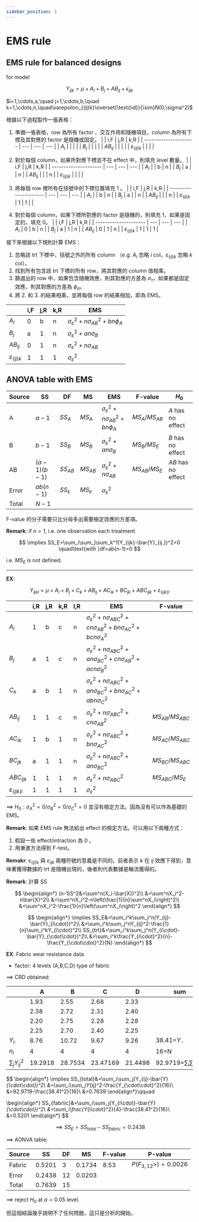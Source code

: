 ```yaml
---
sidebar_position: 3
---
```


# EMS rule

## EMS rule for balanced designs

for model

$$
Y_{ijk} = \mu + A_i + B_j + AB_{ij} + \epsilon_{{ij}k}
$$

$i=1,\cdots,a,\quad j=1,\cdots,b,\quad k=1,\cdots,n,\quad\varepsilon_{(ij)k}\overset{\text{iid}}{\sim}N(0,\sigma^2)$

根據以下過程製作一張表格：
1. 準備一張表格，row 為所有 factor 、交互作用和隨機項目，column 為所有下標及其對應的 factor 是隨機或固定。
   |                       | i,F | j,R | k,R |
   | --------------------- | --- | --- | --- |
   | $A_i$                 |     |     |     |
   | $B_j$                 |     |     |     |
   | $AB_{ij}$             |     |     |     |
   | $\varepsilon_{(ij)k}$ |     |     |     |


2. 對於每個 column，如果所對應下標並不在 effect 中，則填充 level 數量。
   |                       | i,F | j,R | k,R |
   | --------------------- | --- | --- | --- |
   | $A_i$                 |     | b   | n   |
   | $B_j$                 | a   |     | n   |
   | $AB_{ij}$             |     |     | n   |
   | $\varepsilon_{(ij)k}$ |     |     |     |


3. 將每個 row 裡所有在括號中的下標位置填充 1 。
   |                       | i,F | j,R | k,R |
   | --------------------- | --- | --- | --- |
   | $A_i$                 |     | b   | n   |
   | $B_j$                 | a   |     | n   |
   | $AB_{ij}$             |     |     | n   |
   | $\varepsilon_{(ij)k}$ | 1   | 1   |     |

4. 對於每個 column，如果下標所對應的 factor 是隨機的，則填充 1，如果是固定的，填充 0。
   |                       | i,F | j,R | k,R |
   | --------------------- | --- | --- | --- |
   | $A_i$                 | 0   | b   | n   |
   | $B_j$                 | a   | 1   | n   |
   | $AB_{ij}$             | 0   | 1   | n   |
   | $\varepsilon_{(ij)k}$ | 1   | 1   | 1   |

接下來根據以下規則計算 EMS：
1. 忽略該 trt 下標中，括號之外的所有 column （e.g. $A_i$ 忽略 $i$ col，$\varepsilon_{(ij)k}$ 忽略 $k$ col）。
2. 找到所有包含該 trt 下標的所有 row，將其對應的 column 值相乘。
3. 篩選出的 row 中，如果包含隨機效應，則其對應的方差為 $\sigma_\tau$，如果都是固定效應，則其對應的方差為 $\phi_\sigma$。
4. 將 2. 和 3. 的結果相乘，並將每個 row 的結果相加，即為 EMS。

|                       | i,F | j,R | k,R | EMS                                            |
| --------------------- | --- | --- | --- | ---------------------------------------------- |
| $A_i$                 | 0   | b   | n   | $\sigma_\varepsilon^2+n\sigma^2_{AB}+bn\phi_A$ |
| $B_j$                 | a   | 1   | n   | $\sigma_\varepsilon^2+an\sigma_B$              |
| $AB_{ij}$             | 0   | 1   | n   | $\sigma_\varepsilon^2+n\sigma_{AB}$            |
| $\varepsilon_{(ij)k}$ | 1   | 1   | 1   | $\sigma_\varepsilon^2$                         |

## ANOVA table with EMS

| Source | SS           | DF                 | MS                 | EMS                                            | F-value        | $H_0$              |
| ------ | ------------ | ------------------ | ------------------ | ---------------------------------------------- | -------------- | ------------------ |
| A      | $a-1$        | $SS_A$             | $MS_A$             | $\sigma_\varepsilon^2+n\sigma^2_{AB}+bn\phi_A$ | $MS_A/MS_{AB}$ | $A$ has no effect  |
| B      | $b-1$        | $SS_B$             | $MS_B$             | $\sigma_\varepsilon^2+an\sigma_B$              | $MS_B/MS_E$    | $B$ has no effect  |
| AB     | $(a-1)(b-1)$ | $SS_{AB}$          | $MS_{AB}$          | $\sigma_\varepsilon^2+n\sigma_{AB}$            | $MS_{AB}/MS_E$ | $AB$ has no effect |
| Error  | $ab(n-1)$    | $SS_{\varepsilon}$ | $MS_{\varepsilon}$ | $\sigma_\varepsilon^2$                         |                |                    |
| Total  | $N-1$        |                    |                    |                                                |                |                    |

F-value 的分子需要只比分母多出需要檢定效應的方差項。

**Remark**: if $n=1$, i.e. one observation each treatment

$$
\implies SS_E=\sum_i\sum_j\sum_k^1(Y_{ijk}-\bar{Y}_{ij.})^2=0 \quad\text{with }df=ab(n-1)=0
$$

i.e. $MS_E$ is not defined.

---

**EX**: 

$$
Y_{ijkl} = \mu + A_i + B_j + C_k + AB_{ij} + AC_{ik} + BC_{jk} + ABC_{ijk} + \varepsilon_{(ijk)l}
$$

|                        | i,R | j,R | k,R | l,R | EMS                                                                                  | F-value            |
| ---------------------- | --- | --- | --- | --- | ------------------------------------------------------------------------------------ | ------------------ |
| $A_i$                  | 1   | b   | c   | n   | $\sigma_\varepsilon^2+n\sigma^2_{ABC}+cn\sigma^2_{AB}+bn\sigma^2_{AC}+bcn\sigma^2_A$ |                    |
| $B_j$                  | a   | 1   | c   | n   | $\sigma_\varepsilon^2+n\sigma^2_{ABC}+an\sigma^2_{BC}+cn\sigma^2_{AB}+acn\sigma^2_B$ |                    |
| $C_k$                  | a   | b   | 1   | n   | $\sigma_\varepsilon^2+n\sigma^2_{ABC}+an\sigma^2_{BC}+bn\sigma^2_{AC}+abn\sigma^2_C$ |                    |
| $AB_{ij}$              | 1   | 1   | c   | n   | $\sigma_\varepsilon^2+n\sigma^2_{ABC}+cn\sigma^2_{AB}$                               | $MS_{AB}/MS_{ABC}$ |
| $AC_{ik}$              | 1   | b   | 1   | n   | $\sigma_\varepsilon^2+n\sigma^2_{ABC}+bn\sigma^2_{AC}$                               | $MS_{AC}/MS_{ABC}$ |
| $BC_{jk}$              | a   | 1   | 1   | n   | $\sigma_\varepsilon^2+n\sigma^2_{ABC}+an\sigma^2_{BC}$                               | $MS_{BC}/MS_{ABC}$ |
| $ABC_{ijk}$            | 1   | 1   | 1   | n   | $\sigma_\varepsilon^2+n\sigma^2_{ABC}$                                               | $MS_{ABC}/MS_E$    |
| $\varepsilon_{(ijk)l}$ | 1   | 1   | 1   | 1   | $\sigma_\varepsilon^2$                                                               |                    |

$\implies$ $H_0:\sigma^2_A=0/\sigma^2_B=0/\sigma^2_C=0$ 並沒有檢定方法。因為沒有可以作為基礎的 EMS。

**Remark**: 如果 EMS rule 無法給出 effect 的檢定方法。可以用以下兩種方式：
1. 假設一些 effect/intraction 為 0 。
2. 用漸進方法得到 F-test。

**Remakr**: $\varepsilon_{(ij)k}$ 與 $\varepsilon_{ijk}$ 兩種符號的意義是不同的。前者表示 $k$ 在 $ij$ 效應下得到，意味著獲得數據的 trt 是隨機出現的，後者則代表數據是輪流獲得的。

**Remark**: 計算 SS 

$$
\begin{align*}
    (n-1)S^2&=\sum^n(X_i-\bar{X})^2\\
    &=\sum^nX_i^2-n\bar{X}^2\\
    &=\sum^nX_i^2-n\left(\frac{1}{n}\sum^nX_i\right)^2\\
    &=\sum^nX_i^2-\frac{1}{n}\left(\sum^nX_i\right)^2
\end{align*}
$$

$$
\begin{align*}
    \implies SS_E&=\sum_i^k\sum_j^n(Y_{ij}-\bar{Y}_{i\cdot})^2\\
    &=\sum_i^k\sum_j^nY_{ij}^2-\frac{1}{n}\sum_i^kY_{i\cdot}^2\\
    SS_{trt}&=\sum_i^k\sum_j^n(Y_{i\cdot}-\bar{Y}_{\cdot\cdot})^2\\
    &=\sum_i^k\frac{Y_{i\cdot}^2}{n}-\frac{Y_{\cdot\cdot}^2}{N}
\end{align*}
$$

**EX**: Fabric wear resistance data

- factor: 4 levels (A,B,C,D) type of fabric

$\implies$ CRD obtained:

|                   | A       | B       | C        | D       | sum                             |
| ----------------- | ------- | ------- | -------- | ------- | ------------------------------- |
|                   | 1.93    | 2.55    | 2.68     | 2.33    |                                 |
|                   | 2.38    | 2.72    | 2.31     | 2.40    |                                 |
|                   | 2.20    | 2.75    | 2.28     | 2.28    |                                 |
|                   | 2.25    | 2.70    | 2.40     | 2.25    |                                 |
| $Y_{i\cdot}$      | 8.76    | 10.72   | 9.67     | 9.26    | 38.41=$Y_{\cdot\cdot}$          |
| $n_i$             | 4       | 4       | 4        | 4       | 16=N                            |
| $\sum_j Y_{ij}^2$ | 19.2918 | 28.7534 | 23.47169 | 21.4498 | 92.9719=$\sum_i\sum_j Y_{ij}^2$ |

$$
\begin{align*}
   \implies SS_{total}&=\sum_i\sum_j(Y_{ij}-\bar{Y}_{\cdot\cdot})^2\\
   &=\sum_i\sum_jY_{ij}^2-\frac{Y_{\cdot\cdot}^2}{16}\\
   &=92.9719-\frac{38.41^2}{16}\\
   &=0.7639
\end{align*}\qquad


\begin{align*}
   SS_{fabriic}&=\sum_i\sum_j(Y_{i\cdot}-\bar{Y}_{\cdot\cdot})^2\\
   &=\sum_i\frac{Y_{i\cdot}^2}{4}-\frac{38.41^2}{16}\\
   &=0.5201
\end{align*}
$$

$$
\implies SS_E=SS_{total}-SS_{fabric}=0.2438
$$

$\implies$ AONVA table:

| Source | SS     | DF  | MS     | F-value | P-value               |
| ------ | ------ | --- | ------ | ------- | --------------------- |
| Fabric | 0.5201 | 3   | 0.1734 | 8.53    | $P(F_{3,12}>)=0.0026$ |
| Error  | 0.2438 | 12  | 0.0203 |         |                       |
| Total  | 0.7639 | 15  |        |         |                       |

$\implies$ reject $H_0$ at $\alpha=0.05$ level.

但這個結論幾乎說明不了任何問題，這只是分析的開始。